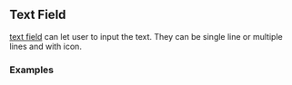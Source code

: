## Text Field

[text field](https://material.google.com/components/text-fields.html) can let user to input the text. They can be single line or multiple lines and with icon.

### Examples

